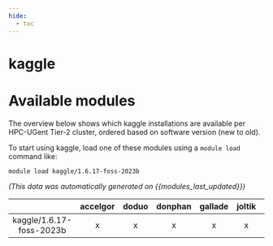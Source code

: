 ```yaml
---
hide:
  - toc
---
```


kaggle
======

# Available modules


The overview below shows which kaggle installations are available per HPC-UGent Tier-2 cluster, ordered based on software version (new to old).

To start using kaggle, load one of these modules using a `module load` command like:

```shell
module load kaggle/1.6.17-foss-2023b
```

*(This data was automatically generated on {{modules_last_updated}})*  

| |accelgor|doduo|donphan|gallade|joltik|shinx|skitty|
| :---: | :---: | :---: | :---: | :---: | :---: | :---: | :---: |
|kaggle/1.6.17-foss-2023b|x|x|x|x|x|x|x|

